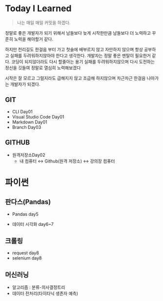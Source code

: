 # Today I Learned

> 나는 매일 매일 커밋을 하겠다. 

정말로 좋은 개발자가 되기 위해서 남들보다 늦게 시작한만큼 남들보다 더 노력하고 꾸준히 노력을 해야할거 같다.

하지만 천리길도 한걸음 부터 가고 첫술에 배부르지 않고 자만하지 않으며 항상 공부하고 실패를 두려워하지않아야 한다고 생각한다. 개발자는 정말 좋은 멘탈이 필요한거 같다. 코딩이 되지않더라도 다시 할줄아는 용기 실패를 두려워하지않으며 다시 도전하는 정신을 깃들여 정말로 열심히 노력해보겠다

시작은 잘 모르고 그럴지라도 급해지지 않고 조급해 하지않으며 차근차근 한걸음 나아가는 개발자가 되겠다.

## GIT

- CLI Day01
- Visual Studio Code Day01
- Markdown Day01
- Branch Day03



## GITHUB

- 원격저장소Day02
  - 내 컴퓨터 ↔ Github(원격 저장소) ↔ 강의장 컴퓨터



# 파이썬



## 판다스(Pandas)

- Pandas day5

- 데이터 시각화 day6~7



## 크롤링

- request day8
- selenium day8



## 머신러닝

- 알고리즘 : 분류-의사결정트리
- 데이터 전처리(타이타닉 생존자 예측)
